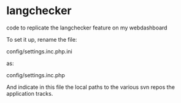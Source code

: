 langchecker
===========

code to replicate the langchecker feature on my webdashboard

To set it up, rename the file:

config/settings.inc.php.ini

as:

config/settings.inc.php

And indicate in this file the local paths to the various svn repos the application tracks.

